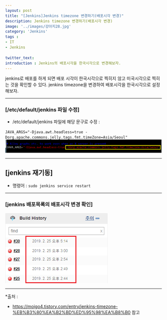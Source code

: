 ```yaml
---
layout: post
title: "[Jenkins]Jenkins timezone 변경하기(배포시각 변경)"
description: Jenkins timezone 변경하기(배포시각 변경)
image: '../images/강아지28.jpg'
category: 'Jenkins'
tags : 
- IT
- Jenkins

twitter_text: 
introduction : Jenkins의 배포시각을 한국시각으로 변경해보자.
---
```



jenkins로 배포를 하게 되면 배포 시각이 한국시각으로 찍히지 않고 미국시각으로 찍히는 것을 확인할 수 있다.
jenkins timezone을 변경하여 배포시각을 한국시각으로 설정해보자.


_ _ _




### [/etc/default/jenkins 파일 수정]
- /etc/default/jenkins 파일에 해당 문구로 수정 : 

`JAVA_ARGS="-Djava.awt.headless=true -Dorg.apache.commons.jelly.tags.fmt.timeZone=Asia/Seoul"`
![1](../images/jenkins3_20190225.jpg)




_ _ _





## [jenkins 재기동]
- 명령어 : `sudo jenkins service restart`




_ _ _





### [jenkins 배포목록의 배포시각 변경 확인]
![1](../images/jenkins3_20190225_2.jpg)




_ _ _


*출처 : 
- <https://moigo4.tistory.com/entry/jenkins-timezone-%EB%B3%80%EA%B2%BD%ED%95%98%EA%B8%B0> 참고